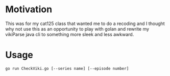 # Motivation
This was for my cat125 class that wanted me to do a recoding and I thought 
why not use this as an opportunity to play with golan and rewrite my 
vikiParse java cli to something more sleek and less awkward.

# Usage
`go run CheckViki.go [--series name] [--episode number]`
